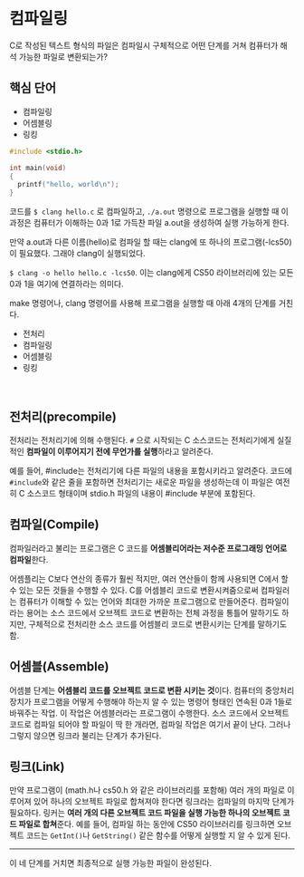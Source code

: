 # 컴파일링

C로 작성된 텍스트 형식의 파일은 컴파일시 구체적으로 어떤 단계를 거쳐 컴퓨터가 해석 가능한 파일로 변환되는가?

## 핵심 단어

- 컴파일링
- 어셈블링
- 링킹

```c
#include <stdio.h>

int main(void)
{
  printf("hello, world\n");
}
```

코드를 `$ clang hello.c` 로 컴파일하고, `./a.out` 명령으로 프로그램을 실행할 때 이 과정은 컴퓨터가 이해하는 0과 1로 가득찬 파일 a.out을 생성하여 실행 가능하게 한다.

만약 a.out과 다른 이름(hello)로 컴파일 할 때는 clang에 또 하나의 프로그램(-lcs50)이 필요했다. 그래야 clang이 실행되었다.

`$ clang -o hello hello.c -lcs50`. 이는 clang에게 CS50 라이브러리에 있는 모든 0과 1을 여기에 연결하라는 의미다.

make 명령어나, clang 명령어를 사용해 프로그램을 실행할 때 아래 4개의 단계를 거친다.

- 전처리
- 컴파일링
- 어셈블링
- 링킹

<br />

## 전처리(precompile)

전처리는 전처리기에 의해 수행된다. `#` 으로 시작되는 C 소스코드는 전처리기에게 실질적인 **컴파일이 이루어지기 전에 무언가를 실행**하라고 알려준다.

예를 들어, #include는 전처리기에 다른 파일의 내용을 포함시키라고 알려준다. 코드에 `#include`와 같은 줄을 포함하면 전처리기는 새로운 파일을 생성하는데 이 파일은 여전히 C 소스코드 형태이며 stdio.h 파일의 내용이 #include 부분에 포함된다.

## 컴파일(Compile)

컴파일러라고 불리는 프로그램은 C 코드를 **어셈블리어라는 저수준 프로그래밍 언어로 컴파일**한다.

어셈플리는 C보다 연산의 종류가 훨씬 적지만, 여러 연산들이 함께 사용되면 C에서 할 수 있는 모든 것들을 수행할 수 있다. C를 어셈블리 코드로 변환시켜줌으로써 컴파일러는 컴퓨터가 이해할 수 있는 언어와 최대한 가까운 프로그램으로 만들어준다. 컴파일이라는 용어는 소스 코드에서 오브젝트 코드로 변환하는 전체 과정을 통틀어 말하기도 하지만, 구체적으로 전처리한 소스 코드를 어셈블리 코드로 변환시키는 단계를 말하기도 함.

## 어셈블(Assemble)

어셈블 단계는 **어셈블리 코드를 오브젝트 코드로 변환 시키는 것**이다. 컴퓨터의 중앙처리장치가 프로그램을 어떻게 수행해야 하는지 알 수 있는 명령어 형태인 연속된 0과 1들로 바꿔주는 작업. 이 작업은 어셈블러라는 프로그램이 수행한다. 소스 코드에서 오브젝트 코드로 컴파일 되어야 할 파일이 딱 한 개라면, 컴파일 작업은 여기서 끝이 난다. 그러나 그렇지 않으면 링크라 불리는 단계가 추가된다.

## 링크(Link)

만약 프로그램이 (math.h나 cs50.h 와 같은 라이브러리를 포함해) 여러 개의 파일로 이루어져 있어 하나의 오브젝트 파일로 합쳐져야 한다면 링크라는 컴파일의 마지막 단계가 필요하다. 링커는 **여러 개의 다른 오브젝트 코드 파일을 실행 가능한 하나의 오브젝트 코드 파일로 합쳐**준다. 예를 들어, 컴파일 하는 동안에 CS50 라이브러리를 링크하면 오브젝트 코드는 `GetInt()`나 `GetString()` 같은 함수를 어떻게 실행할 지 알 수 있게 된다.

---

이 네 단계를 거치면 최종적으로 실행 가능한 파일이 완성된다.
